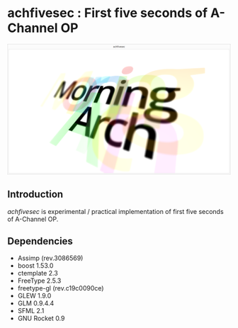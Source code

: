 
achfivesec : First five seconds of A-Channel OP
====================

![](https://github.com/hi2p-perim/achfivesec/raw/master/images/window.png)

Introduction
--------------------

*achfivesec* is experimental / practical implementation of 
first five seconds of A-Channel OP.

Dependencies
--------------------

* Assimp (rev.3086569)
* boost 1.53.0
* ctemplate 2.3
* FreeType 2.5.3
* freetype-gl (rev.c19c0090ce)
* GLEW 1.9.0
* GLM 0.9.4.4
* SFML 2.1
* GNU Rocket 0.9